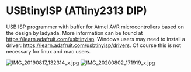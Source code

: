 # USBtinyISP (ATtiny2313 DIP)
USB ISP programmer with buffer for Atmel AVR microcontrollers based on the design by ladyada. More information can be found at https://learn.adafruit.com/usbtinyisp. Windows users may need to install a driver: https://learn.adafruit.com/usbtinyisp/drivers. Of course this is not necessary for linux and mac users.

![IMG_20190817_132314_x.jpg](https://image.easyeda.com/pullimage/u9zoNt2S1srkuZI3wce0yCBqCxodPfevkOeClaYS.jpeg)
![IMG_20200802_171919_x.jpg](https://image.easyeda.com/pullimage/332yJIa8PpYE3Sam49S15SOmXnR9Kt637tQ783vw.jpeg)
